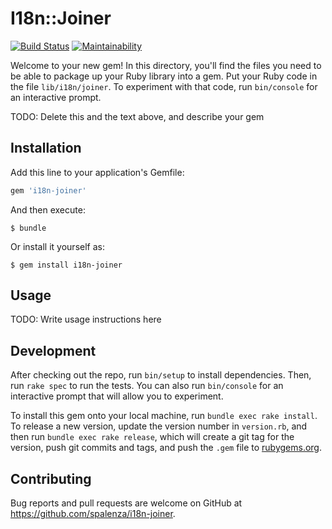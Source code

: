 # I18n::Joiner

[![Build Status](https://travis-ci.org/spalenza/i18n-joiner.svg?branch=master)](https://travis-ci.org/spalenza/i18n-joiner)
[![Maintainability](https://api.codeclimate.com/v1/badges/3ad1d6e7f89235e209f3/maintainability)](https://codeclimate.com/github/spalenza/i18n-joiner/maintainability)

Welcome to your new gem! In this directory, you'll find the files you need to be able to package up your Ruby library into a gem. Put your Ruby code in the file `lib/i18n/joiner`. To experiment with that code, run `bin/console` for an interactive prompt.

TODO: Delete this and the text above, and describe your gem

## Installation

Add this line to your application's Gemfile:

```ruby
gem 'i18n-joiner'
```

And then execute:

    $ bundle

Or install it yourself as:

    $ gem install i18n-joiner

## Usage

TODO: Write usage instructions here

## Development

After checking out the repo, run `bin/setup` to install dependencies. Then, run `rake spec` to run the tests. You can also run `bin/console` for an interactive prompt that will allow you to experiment.

To install this gem onto your local machine, run `bundle exec rake install`. To release a new version, update the version number in `version.rb`, and then run `bundle exec rake release`, which will create a git tag for the version, push git commits and tags, and push the `.gem` file to [rubygems.org](https://rubygems.org).

## Contributing

Bug reports and pull requests are welcome on GitHub at https://github.com/spalenza/i18n-joiner.
